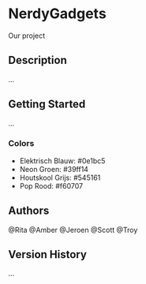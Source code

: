 # NerdyGadgets
Our project

## Description
...

## Getting Started
...

### Colors
*	Elektrisch Blauw: #0e1bc5
*	Neon Groen: #39ff14 
*	Houtskool Grijs: #545161
*	Pop Rood: #f60707

## Authors

@Rita
@Amber
@Jeroen
@Scott
@Troy

## Version History

...
